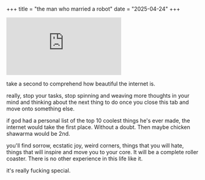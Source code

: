 +++
title = "the man who married a robot"
date = "2025-04-24"
+++

<iframe 
    src="https://open.spotify.com/embed/track/48ndiF5dcv7WWm8KBcSm2X" 
    frameborder="0" 
    allowtransparency="true" 
    allow="encrypted-media">
</iframe>

take a second to comprehend how beautiful the internet is.

really, stop your tasks, stop spinning and weaving more thoughts in your mind and thinking about the next thing to do once you close this tab and move onto something else.

if god had a personal list of the top 10 coolest things he's ever made, the internet would take the first place. Without a doubt. Then maybe chicken shawarma would be 2nd. 

you'll find sorrow, ecstatic joy, weird corners, things that you will hate, things that will inspire and move you to your core. It will be a complete roller coaster. There is no other experience in this life like it.

it's really fucking special.
